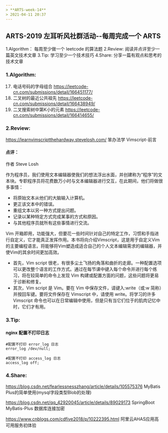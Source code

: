 ```yaml
---
> **ARTS-week-14**
> 2021-04-11 20:37
---
```



## ARTS-2019 左耳听风社群活动--每周完成一个 ARTS
1.Algorithm： 每周至少做一个 leetcode 的算法题
2.Review: 阅读并点评至少一篇英文技术文章
3.Tip: 学习至少一个技术技巧
4.Share: 分享一篇有观点和思考的技术文章

### 1.Algorithm:

17. 电话号码的字母组合 https://leetcode-cn.com/submissions/detail/166451177/
236. 二叉树的最近公共祖先 https://leetcode-cn.com/submissions/detail/166438949/
230. 二叉搜索树中第K小的元素 https://leetcode-cn.com/submissions/detail/166414655/

### 2.Review:

https://learnvimscriptthehardway.stevelosh.com/
笨办法学 Vimscript-前言
        

#### 点评：

作者 Steve Losh 

作为程序员，我们使用文本编辑器使我们的想法浮出水面，并创建称为“程序”的文本块。专职程序员将花费数万小时与文本编辑器进行交互，在此期间，他们将做很多事情：
- 将原始文本从他们的大脑输入计算机。
- 更正该文本中的错误。
- 重组文本以另一种方式提出问题。
- 记录以某种特定方式完成某事的方式和原因。
- 与其他程序员就所有这些事情进行交流。

Vim 开箱即用，功能强大，但要花一些时间针对自己的特定工作，习惯和手指进行自定义，它才能真正发挥作用。本书将向介绍Vimscript，这是用于自定义Vim的主要编程语言。将能够将Vim塑造成适合自己的个人文本编辑需求的编辑器，并使Vim的其余时间更加高效。
- 首先，Vim script 很老，有很多尘土飞扬的角落和曲折的走廊。一种配置选项可以更改整个语言的工作方式。通过在每节课中键入每个命令并进行每个练习，将在较简单的命令上发现 Vim 构建或配置方面的问题，这些问题将更易于诊断和修复。
- 其次，Vim script 是 Vim。要在 Vim 中保存文件，请键入:write（或:w 简称）并按回车键。要将文件保存在 Vimscript 中，请使用 write。将学习的许多 Vimscript 命令也可以在日常编辑中使用，但是只有当它们位于的肌肉记忆中时，它们才有用。


### 3.Tip:

#### nginx 配置不打印日志

```shell
#配置不打印 error_log 日志
error_log /dev/null;

#配置不打印 access_log 日志
access_log off;
```


### 4.Share:

https://blog.csdn.net/fearlessnesszhang/article/details/105575376
MyBatis Plus的简单使用(mysql字段类型Blob的处理)

https://blog.csdn.net/qq_42920045/article/details/89029173
SpringBoot MyBatis-Plus 数据库连接加密

https://www.cnblogs.com/cdfive2018/p/10222395.html
阿里云AHAS应用高可用服务初体验